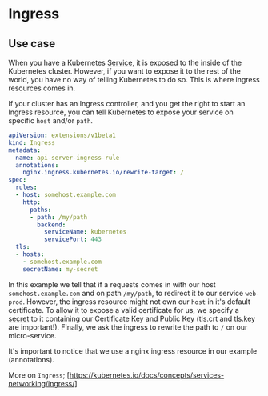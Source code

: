 # Ingress 

## Use case

When you have a Kubernetes [Service](07-services.md), it is exposed to the inside 
of the Kubernetes cluster.  However, if you want to expose it to the rest of the world, 
you have no way of telling Kubernetes to do so.  This is where ingress resources comes in.

If your cluster has an Ingress controller, and you get the right to start an Ingress resource, 
you can tell Kubernetes to expose your service on specific `host` and/or `path`. 

```yaml
apiVersion: extensions/v1beta1
kind: Ingress
metadata:
  name: api-server-ingress-rule
  annotations:
    nginx.ingress.kubernetes.io/rewrite-target: /
spec:
  rules:
  - host: somehost.example.com
    http:
      paths:
      - path: /my/path
        backend:
          serviceName: kubernetes
          servicePort: 443
  tls:
  - hosts:
    - somehost.example.com
    secretName: my-secret
```

In this example we tell that if a requests comes in with our host `somehost.example.com` and on
path `/my/path`, to redirect it to our service `web-prod`.  However, the ingress resource might not
own our `host` in it's default certificate.  To allow it to expose a valid certificate for us, we specify 
a [secret](09-config_maps_and_secrets.md) to it containing our Certificate Key and Public Key (tls.crt and 
tls.key are important!).  Finally, we ask the ingress to rewrite the path to `/` on our micro-service.

It's important to notice that we use a nginx ingress resource in our example (annotations).  


More on `Ingress`; [https://kubernetes.io/docs/concepts/services-networking/ingress/]
